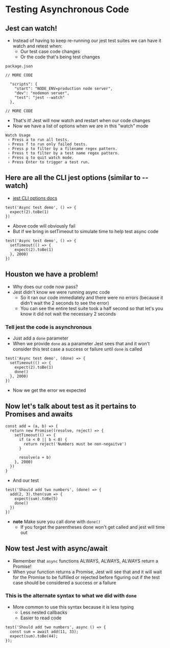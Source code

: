 # Testing Asynchronous Code
## Jest can watch!
* Instead of having to keep re-running our jest test suites we can have it watch and retest when:
    - Our test case code changes
    - Or the code that's being test changes

`package.json`

```
// MORE CODE

  "scripts": {
    "start": "NODE_ENV=production node server",
    "dev": "nodemon server",
    "test": "jest --watch"
  },

// MORE CODE
```

* That's it! Jest will now watch and restart when our code changes
* Now we have a list of options when we are in this "watch" mode

```
Watch Usage
 › Press a to run all tests.
 › Press f to run only failed tests.
 › Press p to filter by a filename regex pattern.
 › Press t to filter by a test name regex pattern.
 › Press q to quit watch mode.
 › Press Enter to trigger a test run.
```

## Here are all the CLI jest options (similar to --watch)
* [jest CLI options docs](https://jestjs.io/docs/en/cli)

```
test('Async test demo', () => {
  expect(2).toBe(1)
})
```

* Above code will obviously fail
* But if we bring in setTimeout to simulate time to help test async code

```
test('Async test demo', () => {
  setTimeout(() => {
    expect(2).toBe(1)
  }, 2000)
})
```

## Houston we have a problem!
* Why does our code now pass?
* Jest didn't know we were running async code
    - So it ran our code immediately and there were no errors (because it didn't wait the 2 seconds to see the error)
    - You can see the entire test suite took a half second so that let's you know it did not wait the necessary 2 seconds

### Tell jest the code is asynchronous
* Just add a `done` parameter
* When we provide `done` as a parameter Jest sees that and it won't consider this test case a success or failure until `done` is called

```
test('Async test demo', (done) => {
  setTimeout(() => {
    expect(2).toBe(1)
    done()
  }, 2000)
})
```

* Now we get the error we expected

## Now let's talk about test as it pertains to Promises and awaits
```
const add = (a, b) => {
  return new Promise((resolve, reject) => {
    setTimeout(() => {
      if (a < 0 || b < 0) {
        return reject('Numbers must be non-negaitve')
      }

      resolve(a + b)
    }, 2000)
  })
}
```

* And our test

```
test('Should add two numbers', (done) => {
  add(2, 3).then(sum => {
    expect(sum).toBe(5)
    done()
  })
})
```

* **note** Make sure you call done with `done()`
    - If you forget the parentheses done won't get called and jest will time out

## Now test Jest with async/await
* Remember that `async` functions ALWAYS, ALWAYS, ALWAYS return a Promise!
* When your function returns a Promise, Jest will see that and it will wait for the Promise to be fulfilled or rejected before figuring out if the test case should be considered a success or a failure

### This is the alternate syntax to what we did with `done`
* More common to use this syntax because it is less typing
    - Less nested callbacks
    - Easier to read code

```
test('Should add two numbers', async () => {
  const sum = await add(11, 33);
  expect(sum).toBe(44);
});
```


